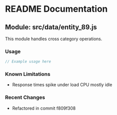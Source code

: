 # README Documentation

## Module: src/data/entity_89.js

This module handles cross category operations.

### Usage

```javascript
// Example usage here
```

### Known Limitations

- Response times spike under load CPU mostly idle

### Recent Changes

- Refactored in commit f809f308
